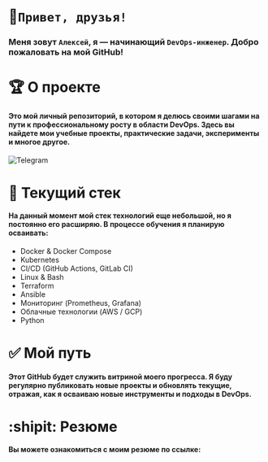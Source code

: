 # 👋`Привет, друзья!`
### Меня зовут `Алексей`, я — начинающий `DevOps-инженер`.  Добро пожаловать на мой GitHub!
# :trophy: О проекте
#### Это мой личный репозиторий, в котором я делюсь своими шагами на пути к профессиональному росту в области DevOps. Здесь вы найдете мои учебные проекты, практические задачи, эксперименты и многое другое.
![Telegram](https://img.shields.io/badge/Telegram-2CA5E0?style=for-the-badge&logo=telegram&logoColor=white)
# :book: Текущий стек
#### На данный момент мой стек технологий еще небольшой, но я постоянно его расширяю. В процессе обучения я планирую осваивать:
* Docker & Docker Compose
* Kubernetes
* CI/CD (GitHub Actions, GitLab CI)
* Linux & Bash
* Terraform
* Ansible
* Мониторинг (Prometheus, Grafana)
* Облачные технологии (AWS / GCP)
* Python
# :white_check_mark: Мой путь
  #### Этот GitHub будет служить витриной моего прогресса. Я буду регулярно публиковать новые проекты и обновлять текущие, отражая, как я осваиваю новые инструменты и подходы в DevOps.
# :shipit: Резюме
#### Вы можете ознакомиться с моим резюме по ссылке:
